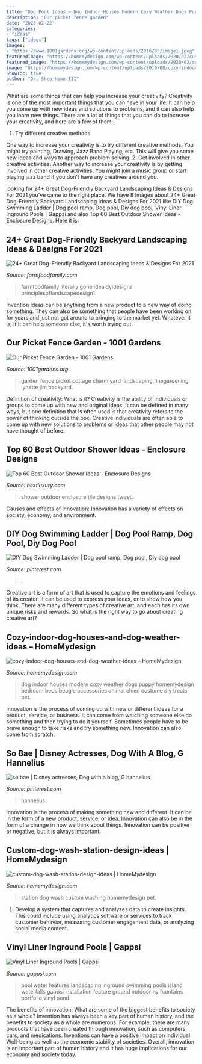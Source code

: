 ```yaml
---
title: "Dog Pool Ideas ~ Dog Indoor Houses Modern Cozy Weather Dogs Puppy Homemydesign Bedroom Beds Beagle Accessories Animal Chien Costume Diy Treats Pet"
description: "Our picket fence garden"
date: "2023-02-22"
categories:
- "ideas"
tags: ["ideas"]
images:
- "https://www.1001gardens.org/wp-content/uploads/2016/05/image1.jpeg"
featuredImage: "https://homemydesign.com/wp-content/uploads/2020/02/custom-dog-wash-station-design-ideas.jpg"
featured_image: "https://homemydesign.com/wp-content/uploads/2020/02/custom-dog-wash-station-design-ideas.jpg"
image: "https://homemydesign.com/wp-content/uploads/2019/08/cozy-indoor-dog-houses-and-dog-weather-ideas.jpg"
ShowToc: true
author: "Dr. Shea Howe III"
---
```



What are some things that can help you increase your creativity?
Creativity is one of the most important things that you can have in your life. It can help you come up with new ideas and solutions to problems, and it can also help you learn new things. There are a lot of things that you can do to increase your creativity, and here are a few of them: 
1. Try different creative methods.

One way to increase your creativity is to try different creative methods. You might try painting, Drawing, Jazz Band Playing, etc. This will give you some new ideas and ways to approach problem solving. 
2. Get involved in other creative activities.
Another way to increase your creativity is by getting involved in other creative activities. You might join a music group or start playing jazz band if you don’t have any creatives around you.

	

		
looking for 24+ Great Dog-Friendly Backyard Landscaping Ideas &amp; Designs For 2021 you've came to the right place. We have 8 Images about 24+ Great Dog-Friendly Backyard Landscaping Ideas &amp; Designs For 2021 like DIY Dog Swimming Ladder | Dog pool ramp, Dog pool, Diy dog pool, Vinyl Liner Inground Pools | Gappsi and also Top 60 Best Outdoor Shower Ideas - Enclosure Designs. Here it is:
		
    
## 24+ Great Dog-Friendly Backyard Landscaping Ideas &amp; Designs For 2021

<img loading=lazy src="https://farmfoodfamily.com/wp-content/uploads/2018/11/dog-friendly-landscaping-ideas-600x900.jpg" onerror="this.onerror=null;this.src='https://tse2.mm.bing.net/th?id=OIP.T_tnlB2kIsNGCmke2VF4jAHaLH&amp;pid=15.1';" alt="24+ Great Dog-Friendly Backyard Landscaping Ideas &amp; Designs For 2021">

_Source: farmfoodfamily.com_

>farmfoodfamily literally gone idealdyidesigns principlesoflandscapedesign1. 

	

Invention ideas can be anything from a new product to a new way of doing something. They can also be something that people have been working on for years and just not got around to bringing to the market yet. Whatever it is, if it can help someone else, it's worth trying out.

    
## Our Picket Fence Garden - 1001 Gardens

<img loading=lazy src="https://www.1001gardens.org/wp-content/uploads/2016/05/image1.jpeg" onerror="this.onerror=null;this.src='https://tse2.mm.bing.net/th?id=OIP.0q04vaLTyeK48HDniygleQHaJ3&amp;pid=15.1';" alt="Our Picket Fence Garden - 1001 Gardens">

_Source: 1001gardens.org_

>garden fence picket cottage charm yard landscaping finegardening lynette jim backyard. 

	

Definition of creativity: What is it?
Creativity is the ability of individuals or groups to come up with new and original ideas. It can be defined in many ways, but one definition that is often used is that creativity refers to the power of thinking outside the box. Creative individuals are often able to come up with new solutions to problems or ideas that other people may not have thought of before.

    
## Top 60 Best Outdoor Shower Ideas - Enclosure Designs

<img loading=lazy src="http://nextluxury.com/wp-content/uploads/outdoor-shower-tile-ideas.jpg" onerror="this.onerror=null;this.src='https://tse4.mm.bing.net/th?id=OIP.KD82XE_aGNU8ghW-VTc95wHaLH&amp;pid=15.1';" alt="Top 60 Best Outdoor Shower Ideas - Enclosure Designs">

_Source: nextluxury.com_

>shower outdoor enclosure tile designs tweet. 

	

Causes and effects of innovation:
Innovation has a variety of effects on society, economy, and environment.

    
## DIY Dog Swimming Ladder | Dog Pool Ramp, Dog Pool, Diy Dog Pool

<img loading=lazy src="https://i.pinimg.com/736x/c9/ba/50/c9ba5038bcc20927d4126d209b717601.jpg" onerror="this.onerror=null;this.src='https://tse4.mm.bing.net/th?id=OIP.PIxtIDr0gykVG6EHM_4A1QHaEK&amp;pid=15.1';" alt="DIY Dog Swimming Ladder | Dog pool ramp, Dog pool, Diy dog pool">

_Source: pinterest.com_

>. 

	

Creative art is a form of art that is used to capture the emotions and feelings of its creator. It can be used to express your ideas, or to show how you think. There are many different types of creative art, and each has its own unique risks and rewards. So what is the right way to go about creating creative art?

    
## Cozy-indoor-dog-houses-and-dog-weather-ideas – HomeMydesign

<img loading=lazy src="https://homemydesign.com/wp-content/uploads/2019/08/cozy-indoor-dog-houses-and-dog-weather-ideas.jpg" onerror="this.onerror=null;this.src='https://tse1.mm.bing.net/th?id=OIP.YrOpBPdBKNHuv2RIGPGzvgHaJP&amp;pid=15.1';" alt="cozy-indoor-dog-houses-and-dog-weather-ideas – HomeMydesign">

_Source: homemydesign.com_

>dog indoor houses modern cozy weather dogs puppy homemydesign bedroom beds beagle accessories animal chien costume diy treats pet. 

	

Innovation is the process of coming up with new or different ideas for a product, service, or business. It can come from watching someone else do something and then trying to do it yourself. Sometimes people have to be brave enough to take risks and try something new. Innovation can also come from scratch.

    
## So Bae | Disney Actresses, Dog With A Blog, G Hannelius

<img loading=lazy src="https://i.pinimg.com/736x/34/90/6a/34906a5bc8f8b33992a68e2c4726149a--g-hannelius-disney-channel.jpg" onerror="this.onerror=null;this.src='https://tse3.mm.bing.net/th?id=OIP.sd0V-ZgtacuKwP_Ri_O7VgCsEs&amp;pid=15.1';" alt="so bae | Disney actresses, Dog with a blog, G hannelius">

_Source: pinterest.com_

>hannelius. 

	

Innovation is the process of making something new and different. It can be in the form of a new product, service, or idea. Innovation can also be in the form of a change in how we think about things. Innovation can be positive or negative, but it is always important.

    
## Custom-dog-wash-station-design-ideas | HomeMydesign

<img loading=lazy src="https://homemydesign.com/wp-content/uploads/2020/02/custom-dog-wash-station-design-ideas.jpg" onerror="this.onerror=null;this.src='https://tse2.mm.bing.net/th?id=OIP.81h9j23SBMoBHz49yXj9KQHaKr&amp;pid=15.1';" alt="custom-dog-wash-station-design-ideas | HomeMydesign">

_Source: homemydesign.com_

>station dog wash custom washing homemydesign pet. 

	

1. Develop a system that captures and analyzes data to create insights. This could include using analytics software or services to track customer behavior, measuring customer engagement data, or analyzing social media content. 

    
## Vinyl Liner Inground Pools | Gappsi

<img loading=lazy src="https://gappsi.com/wp-content/uploads/2014/02/dix-hills-pool-compamy-gappsi.jpg" onerror="this.onerror=null;this.src='https://tse2.mm.bing.net/th?id=OIP.jps1P7bzAlNux03cVzziUQHaE6&amp;pid=15.1';" alt="Vinyl Liner Inground Pools | Gappsi">

_Source: gappsi.com_

>pool water features landscaping inground swimming pools island waterfalls gappsi installation feature ground outdoor ny fountains portfolio vinyl pond. 

	

The benefits of innovation: What are some of the biggest benefits to society as a whole?
Invention has always been a key part of human history, and the benefits to society as a whole are numerous. For example, there are many products that have been created through innovation, such as computers, cars, and medications. Inventions can have a positive impact on individual Well-being as well as the economic stability of societies. Overall, innovation is an important part of human history and it has huge implications for our economy and society today.


